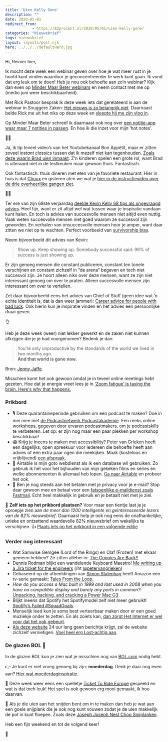 ```yaml
---
title: 'Uien Kelly Gone'
description: ""
date: 2020-05-01
redirect_from: 
            - https://82procent.nl/2020/05/01/uien-kelly-gone/
categories: "Nieuwsbrief"
tags: nieuwsbrief	
layout: layouts/post.njk
hero: ../../../defaultHero.jpg
---
```

<!-- wp:paragraph -->

Hi, Reinier hier,

<!-- /wp:paragraph -->

<!-- wp:paragraph -->

Ik mocht deze week een webinar geven over hoe je wat meer rust in je hoofd kunt vinden waardoor je geconcentreerder te werk kunt gaan. Ik vond dat erg leuk om te doen! Heb je nou ook behoefte aan zo’n webinar? Kijk dan even op [Minder Maar Beter webinars](https://mindermaarbeter.nl/webinars-en-workshops/) en neem contact met me op (medio juni weer beschikbaarheid).

<!-- /wp:paragraph -->

<!-- wp:paragraph -->

Met Rick Pastoor besprak ik deze week iets dat gerelateerd is aan de webinar in Snuggere Zaken: [Het nieuws is zo belangrijk niet](https://www.snuggerezaken.nl/25). Daarnaast belde Rick me uit het niks op deze week en [sleepte hij me zijn vlog in](https://youtu.be/XB_S2tTsuiA).

<!-- /wp:paragraph -->

<!-- wp:paragraph -->

Op Minder Maar Beter schreef ik daarnaast ook nog over [een notitie-app waar maar 7 notities in passen](https://mindermaarbeter.nl/apptips/hou-je-hot-notes-bij-de-hand-met-tot/). En hoe ik die inzet voor mijn ‘hot notes’.

<!-- /wp:paragraph -->

<!-- wp:paragraph -->

👨‍🍳

<!-- /wp:paragraph -->

<!-- wp:paragraph -->

Ja, ik tip teveel video’s van het Youtubekanaal Bon Appétit, maar er zitten zoveel _instant classics_ tussen dat ik mezelf niet kan tegenhouden. [Zoals deze waarin Brad uien inmaakt](https://www.youtube.com/watch?v=gB4g8HhuXFk). Z’n kinderen spelen een grote rol, want Brad is uiteraard niet in de testkeuken maar gewoon thuis. Fantastisch.

<!-- /wp:paragraph -->

<!-- wp:paragraph -->

Ook fantastisch: thuis dineren met eten van je favoriete restaurant. Hier in huis is dat [Choux](https://choux.nl) en gisteren aten we wat je [hier in de instructievideo over de drie overheerlijke gangen ziet](https://youtu.be/_7jrslSCssE).

<!-- /wp:paragraph -->

<!-- wp:paragraph -->

👨‍🎓

<!-- /wp:paragraph -->

<!-- wp:paragraph -->

Ter ere van zijn 68ste verjaardag [deelde Kevin Kelly 68 tips als ongevraagd advies](https://kk.org/thetechnium/68-bits-of-unsolicited-advice/). Heel fijn, want er zit altijd wel wat tussen waar je inspiratie vandaan kunt halen. En toch is advies van succesvolle mensen niet altijd even nuttig. Vaak weten succesvolle mensen niet goed waarom ze succesvol zijn geworden. En verhalen van onsuccesvolle mensen hoor je amper, want daar zitten we niet op te wachten. Perfect voorbeeld van [survivorship bias](https://en.wikipedia.org/wiki/Survivorship_bias).

<!-- /wp:paragraph -->

<!-- wp:paragraph -->

Neem bijvoorbeeld dit advies van Kevin:

<!-- /wp:paragraph -->

<!-- wp:quote -->

> Show up. Keep showing up. Somebody successful said: 99% of success is just showing up.

<!-- /wp:quote -->

<!-- wp:paragraph -->

Er zijn genoeg mensen die constant publiceren, constant ten tonele verschijnen en constant zichzelf in “de arena” begeven en toch niet succesvol zijn. Je hoort alleen niks over deze mensen, want ze zijn niet interessant genoeg om over te praten. Alleen succesvolle mensen zijn interessant om over te vertellen.

<!-- /wp:paragraph -->

<!-- wp:paragraph -->

Zet daar bijvoorbeeld eens het advies van Chief of Stuff (geen idee wat ’n echte identiteit is, dat is dan weer jammer): [Career advice for people with bad luck](https://chiefofstuff.substack.com/p/career-advice-for-people-with-bad). Ook hierin kun je inspiratie vinden en het advies een persoonlijke draai geven.

<!-- /wp:paragraph -->

<!-- wp:paragraph -->

👌

<!-- /wp:paragraph -->

<!-- wp:paragraph -->

Heb je deze week (weer) niet lekker gewerkt en de zaken niet kunnen afkrijgen die je je had voorgenomen? Bedenk je dan:

<!-- /wp:paragraph -->

<!-- wp:quote -->

> You’re only unproductive by the standards of the world we lived in two months ago.  
> **And that world is gone now.**

<!-- /wp:quote -->

<!-- wp:paragraph -->

Bron: [Jenny Jaffe](https://twitter.com/jennyjaffe/status/1254460953271230464).

<!-- /wp:paragraph -->

<!-- wp:paragraph -->

Misschien komt het ook gewoon omdat je in teveel online meetings hebt gezeten. Hoe dat je energie vreet lees je in [‘Zoom fatigue’ is taxing the brain. Here's why that happens.](https://www.nationalgeographic.com/science/2020/04/coronavirus-zoom-fatigue-is-taxing-the-brain-here-is-why-that-happens/)

<!-- /wp:paragraph -->

<!-- wp:heading {"level":3} -->

### Prikbord

<!-- /wp:heading -->

<!-- wp:list -->

- 🎙 Deze quarantaineperiode gebruiken om een podcast te maken? Doe in mei mee met [de Podcastnetwerk Podcastakademie](https://www.podcastnetwerk.nl/doe-mee-aan-de-podcastakademie/). Een reeks online workshops, gegeven door ervaren podcastmakers, om je podcastskills te verbeteren. Let op: er zijn nog maar een paar plekken per workshop beschikbaar!
- 😱 Krijg je ineens te maken met accessibility? Peter van Grieken heeft een dagelijks, open spreekuur voor iedereen die behoefte heeft aan advies of een extra paar ogen die meekijken. Maak (kosteloos en vrijblijvend) [een afspraak](https://frozenrockets.nl/office-hours).
- 📒 Airtable is mijn goto webdienst als ik een database wil gebruiken. Zo gebruik ik het voor het bijhouden van mijn gekeken films en series en welke abonnementen ik allemaal heb lopen. [Ga naar Airtable](https://airtable.com/invite/r/W0nbwRR1) en probeer het ook.
- 📧 Ben je nog steeds aan het betalen met je privacy voor je e-mail? Stop daar gewoon mee en betaal voor een [fatsoenlijke e-maildienst zoals Fastmail](https://www.fastmail.com/?STKI=16948328). Echt heel makkelijk in gebruik en je betaalt niet met je ziel.

<!-- /wp:list -->

<!-- wp:paragraph -->

💙 **Zelf iets op het prikbord plaatsen?** Voor maar een tientje laat je je oproepje zien aan _de meer dan 1200 intelligente en geïnteresseerde lezers van de 82% nieuwsbrief_. Daarnaast help je ook nog eens de onafhankelijke, unieke en ontzettend waardevolle 82% nieuwsbrief om wekelijks te verschijnen. 👍 [Plaats iets op het prikbord in een volgende editie](https://82procent.nl/plaats-een-oproepje/)

<!-- /wp:paragraph -->

<!-- wp:heading {"level":3} -->

### Verder nog interessant

<!-- /wp:heading -->

<!-- wp:list -->

- Wat Samwise Gemgee (Lord of the Rings) en Olaf (Frozen) met elkaar gemeen hebben? Ze zitten allebei in: [The Goonies Are Back!!](https://www.youtube.com/watch?v=-SF_VyXQpyo)
- Dennis Rodman blijkt een wandelende Keyboard Maestro! [Me writing up a Jira ticket for the engineers](https://twitter.com/joshhemsley/status/1254826489440157696) (/ht [@petervangrieken](https://twitter.com/petervangrieken))
- Gebaseerd op de afbeeldingen van [Simon Stalenhag](http://www.simonstalenhag.se) heeft Amazon een tv-serie gemaakt: [Tales From the Loop](https://www.youtube.com/watch?v=1htuNZp82Ck&feature=youtu.be).
- _How do you access a Mac built in 1999 and last used in 2008 when you have no compatible display and barely any ports in common?_: [Unpacking, hacking, and cracking a Power Mac G3](https://sixcolors.com/post/2020/03/unpacking-hacking-and-cracking-a-powermac-g3/)
- Blijkt ineens dat Spotify het Spotifymodel zelf niet meer gebruikt! [Spotify’s Failed #SquadGoals](https://www.jeremiahlee.com/posts/failed-squad-goals/).
- Menselijk leed kun je soms best verteerbaar maken door er een goed muziekje onder te zetten. En als zoiets kan, [dan zorgt Het Internet er wel voor dat het ook gebeurt](https://twitter.com/JasonGregor/status/1245407976598286337).
- [Als deze website](https://www.thiswebsitewillselfdestruct.com) 24 uur lang geen berichtje krijgt, zal de website zichzelf vernietigen. [Voel heel erg Lost-achtig aan](https://lostpedia.fandom.com/wiki/Pushing_the_button).

<!-- /wp:list -->

<!-- wp:heading {"level":3} -->

### De glazen BOL 🔮

<!-- /wp:heading -->

<!-- wp:paragraph -->

In de glazen BOL kun je zien wat je misschien nog van [BOL.com](https://partner.bol.com/click/click?p=2&t=url&s=1066120&f=TXL&url=https%3A%2F%2Fwww.bol.com%2Fnl%2F&name=de%20winkel%20van%20ons%20allemaal) nodig hebt.

<!-- /wp:paragraph -->

<!-- wp:paragraph -->

👉 Je kunt er niet vroeg genoeg bij zijn: **moederdag**. Denk je daar nog even aan? [Hier wat moederdaginspiratie](https://partner.bol.com/click/click?p=2&t=url&s=1066120&f=TXL&url=https%3A%2F%2Fwww.bol.com%2Fnl%2Fm%2Fmoederdag%2F&name=Moederdagcadeau%20kopen%3F%20Vind%20het%20perfecte%20moede…).

<!-- /wp:paragraph -->

<!-- wp:paragraph -->

🚂 Deze week weer eens een spelletje [Ticket To Ride Europe](https://partner.bol.com/click/click?p=2&t=url&s=1066120&f=TXL&url=https%3A%2F%2Fwww.bol.com%2Fnl%2Fp%2Fticket-to-ride-europe-bordspel%2F1004004006510342%2F&name=Ticket%20to%20Ride%20Europe%20-%20Bordspel) gespeeld en wat is dat toch leuk! Het spel is ook gewoon erg mooi gemaakt, ik hou daarvan.

<!-- /wp:paragraph -->

<!-- wp:paragraph -->

🔪 Als je die uien aan het snijden bent om in te maken dan heb je wat aan een goeie snijplank die je ook nog kunt vouwen zodat je de uien makkelijk de pot in kunt floepen. Zoals deze [Joseph Joseph Nest Chop Snijplanken](https://partner.bol.com/click/click?p=2&t=url&s=1066120&f=TXL&url=https%3A%2F%2Fwww.bol.com%2Fnl%2Fp%2Fjoseph-joseph-nest-chop-snijplanken-opstaande-rand-polypropyleen-set-van-3-stuks-opal%2F9200000065663948%2F&name=Joseph%20Joseph%20Nest%20Chop%20Snijplanken%20-%20Opstaand…).

<!-- /wp:paragraph -->

<!-- wp:paragraph -->

Heb een fijn weekend en tot de volgend keer!

<!-- /wp:paragraph -->

<!-- wp:paragraph -->

👋

<!-- /wp:paragraph -->

<!-- wp:block {"ref":214} /-->
